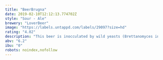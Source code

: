 ```yaml
---
title: "BeerBrugna"
date: 2019-02-10T12:12:13.774702Z
style: "Sour - Ale"
brewery: "LoverBeer"
image: "https://labels.untappd.com/labels/29097?size=hd"
rating: "4.02"
description: "This beer is inocculated by wild yeasts (Brettanomyces included) and lactic bacteria. Small, dark and very sweet Damaschine variety plums, also called Ramassin in Piemontese dialect, are added in steeping to restart a new fermentation to characterize the product.  BeerBrugna is matured in oak barrels (3hl or 5hl capacity) for twelve months.   The unique use of Damaschine plums gives to this extraordinary beer a lot of warm and sensuous fruity notes, facing clear, though never too aggressive, sour and citric flavors. Despite its low pH, this unique beer is well balanced thanks to a remarkable fullness and to impressive fruity flavors persisting for a long time.  By Lorenzo Dabove aka Kuaska"
abv: "6.2"
ibu: "0"
robots: noindex,nofollow
---
```

